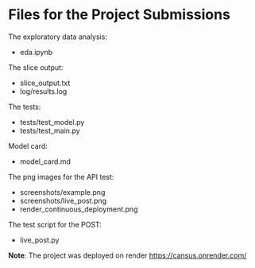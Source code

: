 # Files for the Project Submissions

The exploratory data analysis:
* eda.ipynb

The slice output:
* slice_output.txt
* log/results.log

The tests:
* tests/test_model.py
* tests/test_main.py

Model card:
* model_card.md

The png images for the API test:
* screenshots/example.png
* screenshots/live_post.png
* render_continuous_deployment.png

The test script for the POST:
* live_post.py

**Note**: The project was deployed on render
https://cansus.onrender.com/

